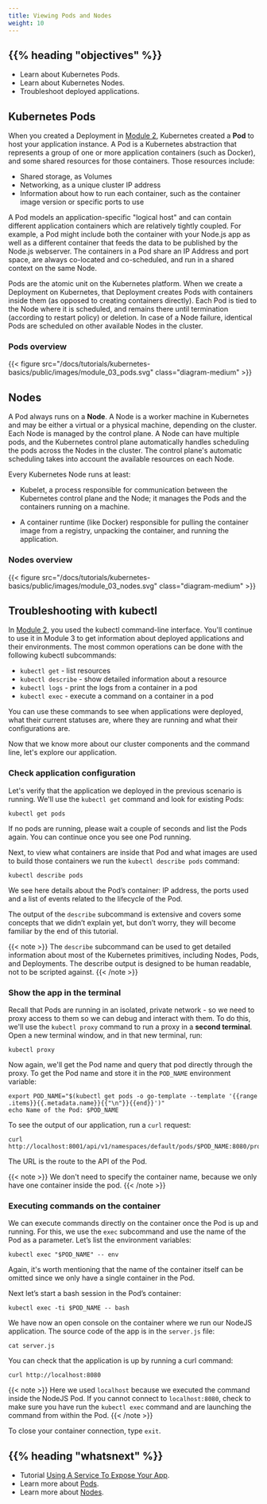 ```yaml
---
title: Viewing Pods and Nodes
weight: 10
---
```


## {{% heading "objectives" %}}

* Learn about Kubernetes Pods.
* Learn about Kubernetes Nodes.
* Troubleshoot deployed applications.

## Kubernetes Pods

When you created a Deployment in [Module 2](/docs/tutorials/kubernetes-basics/deploy-app/deploy-intro/),
Kubernetes created a **Pod** to host your application instance. A Pod is a Kubernetes
abstraction that represents a group of one or more application containers (such as Docker),
and some shared resources for those containers. Those resources include:

* Shared storage, as Volumes
* Networking, as a unique cluster IP address
* Information about how to run each container, such as the container image version
or specific ports to use

A Pod models an application-specific "logical host" and can contain different application
containers which are relatively tightly coupled. For example, a Pod might include
both the container with your Node.js app as well as a different container that feeds
the data to be published by the Node.js webserver. The containers in a Pod share an
IP Address and port space, are always co-located and co-scheduled, and run in a shared
context on the same Node.

Pods are the atomic unit on the Kubernetes platform. When we create a Deployment
on Kubernetes, that Deployment creates Pods with containers inside them (as opposed
to creating containers directly). Each Pod is tied to the Node where it is scheduled,
and remains there until termination (according to restart policy) or deletion. In
case of a Node failure, identical Pods are scheduled on other available Nodes in
the cluster.

### Pods overview

{{< figure src="/docs/tutorials/kubernetes-basics/public/images/module_03_pods.svg" class="diagram-medium" >}}

## Nodes

A Pod always runs on a **Node**. A Node is a worker machine in Kubernetes and may
be either a virtual or a physical machine, depending on the cluster. Each Node is
managed by the control plane. A Node can have multiple pods, and the Kubernetes
control plane automatically handles scheduling the pods across the Nodes in the
cluster. The control plane's automatic scheduling takes into account the available
resources on each Node.

Every Kubernetes Node runs at least:

* Kubelet, a process responsible for communication between the Kubernetes control
plane and the Node; it manages the Pods and the containers running on a machine.

* A container runtime (like Docker) responsible for pulling the container image
from a registry, unpacking the container, and running the application.

### Nodes overview

{{< figure src="/docs/tutorials/kubernetes-basics/public/images/module_03_nodes.svg" class="diagram-medium" >}}

## Troubleshooting with kubectl

In [Module 2](/docs/tutorials/kubernetes-basics/deploy-app/deploy-intro/), you used
the kubectl command-line interface. You'll continue to use it in Module 3 to get
information about deployed applications and their environments. The most common
operations can be done with the following kubectl subcommands:

* `kubectl get` - list resources
* `kubectl describe` - show detailed information about a resource
* `kubectl logs`  - print the logs from a container in a pod
* `kubectl exec` - execute a command on a container in a pod

You can use these commands to see when applications were deployed, what their current
statuses are, where they are running and what their configurations are.

Now that we know more about our cluster components and the command line, let's explore
our application.

### Check application configuration

Let's verify that the application we deployed in the previous scenario is running.
We'll use the `kubectl get` command and look for existing Pods:

```shell
kubectl get pods
```

If no pods are running, please wait a couple of seconds and list the Pods again.
You can continue once you see one Pod running.

Next, to view what containers are inside that Pod and what images are used to build
those containers we run the `kubectl describe pods` command:

```shell
kubectl describe pods
```

We see here details about the Pod’s container: IP address, the ports used and a
list of events related to the lifecycle of the Pod.

The output of the `describe` subcommand is extensive and covers some concepts that
we didn’t explain yet, but don’t worry, they will become familiar by the end of this tutorial.

{{< note >}}
The `describe` subcommand can be used to get detailed information about most of the
Kubernetes primitives, including Nodes, Pods, and Deployments. The describe output is
designed to be human readable, not to be scripted against.
{{< /note >}}

### Show the app in the terminal

Recall that Pods are running in an isolated, private network - so we need to proxy access
to them so we can debug and interact with them. To do this, we'll use the `kubectl proxy`
command to run a proxy in a **second terminal**. Open a new terminal window, and
in that new terminal, run:

```shell
kubectl proxy
```

Now again, we'll get the Pod name and query that pod directly through the proxy.
To get the Pod name and store it in the `POD_NAME` environment variable:

```shell
export POD_NAME="$(kubectl get pods -o go-template --template '{{range .items}}{{.metadata.name}}{{"\n"}}{{end}}')"
echo Name of the Pod: $POD_NAME
```

To see the output of our application, run a `curl` request:

```shell
curl http://localhost:8001/api/v1/namespaces/default/pods/$POD_NAME:8080/proxy/
```

The URL is the route to the API of the Pod.

{{< note >}}
We don't need to specify the container name, because we only have one container inside the pod.
{{< /note >}}

### Executing commands on the container

We can execute commands directly on the container once the Pod is up and running.
For this, we use the `exec` subcommand and use the name of the Pod as a parameter.
Let’s list the environment variables:

```shell
kubectl exec "$POD_NAME" -- env
```

Again, it's worth mentioning that the name of the container itself can be omitted
since we only have a single container in the Pod.

Next let’s start a bash session in the Pod’s container:

```shell
kubectl exec -ti $POD_NAME -- bash
```

We have now an open console on the container where we run our NodeJS application.
The source code of the app is in the `server.js` file:

```shell
cat server.js
```

You can check that the application is up by running a curl command:

```shell
curl http://localhost:8080
```

{{< note >}}
Here we used `localhost` because we executed the command inside the NodeJS Pod.
If you cannot connect to `localhost:8080`, check to make sure you have run the
`kubectl exec` command and are launching the command from within the Pod.
{{< /note >}}

To close your container connection, type `exit`.

## {{% heading "whatsnext" %}}

* Tutorial
[Using A Service To Expose Your App](/docs/tutorials/kubernetes-basics/expose/expose-intro/).
* Learn more about [Pods](/docs/concepts/workloads/pods/).
* Learn more about [Nodes](/docs/concepts/architecture/nodes/).
